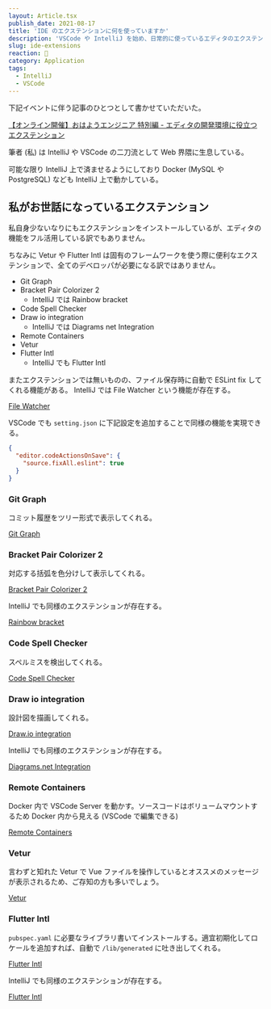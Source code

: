 ```yaml
---
layout: Article.tsx
publish_date: 2021-08-17
title: 'IDE のエクステンションに何を使っていますか'
description: 'VSCode や IntelliJ を始め、日常的に使っているエディタのエクステンション (拡張機能) 皆さまは何を使っていますか。'
slug: ide-extensions
reaction: 📐
category: Application
tags:
  - IntelliJ
  - VSCode
---
```


下記イベントに伴う記事のひとつとして書かせていただいた。

[【オンライン開催】おはようエンジニア 特別編 - エディタの開発環境に役立つエクステンション](https://connpass.com/event/220380/)

筆者 (私) は IntelliJ や VSCode の二刀流として Web 界隈に生息している。

可能な限り IntelliJ 上で済ませるようにしており Docker (MySQL や PostgreSQL)
なども IntelliJ 上で動かしている。

## 私がお世話になっているエクステンション

私自身少ないなりにもエクステンションをインストールしているが、エディタの機能をフル活用している訳でもありません。

ちなみに Vetur や Flutter Intl
は固有のフレームワークを使う際に便利なエクステンションで、全てのデベロッパが必要になる訳ではありません。

- Git Graph
- Bracket Pair Colorizer 2
  - IntelliJ では Rainbow bracket
- Code Spell Checker
- Draw io integration
  - IntelliJ では Diagrams net Integration
- Remote Containers
- Vetur
- Flutter Intl
  - IntelliJ でも Flutter Intl

またエクステンションでは無いものの、ファイル保存時に自動で ESLint fix
してくれる機能がある。 IntelliJ では File Watcher という機能が存在する。

[File Watcher](https://pleiades.io/help/idea/using-file-watchers.html)

VSCode でも `setting.json` に下記設定を追加することで同様の機能を実現できる。

```json
{
  "editor.codeActionsOnSave": {
    "source.fixAll.eslint": true
  }
}
```

### Git Graph

コミット履歴をツリー形式で表示してくれる。

[Git Graph](https://marketplace.visualstudio.com/items?itemName=mhutchie.git-graph)

### Bracket Pair Colorizer 2

対応する括弧を色分けして表示してくれる。

[Bracket Pair Colorizer 2](https://marketplace.visualstudio.com/items?itemName=CoenraadS.bracket-pair-colorizer-2)

IntelliJ でも同様のエクステンションが存在する。

[Rainbow bracket](https://plugins.jetbrains.com/plugin/10080-rainbow-brackets)

### Code Spell Checker

スペルミスを検出してくれる。

[Code Spell Checker](https://marketplace.visualstudio.com/items?itemName=streetsidesoftware.code-spell-checker)

### Draw io integration

設計図を描画してくれる。

[Draw.io integration](https://marketplace.visualstudio.com/items?itemName=hediet.vscode-drawio)

IntelliJ でも同様のエクステンションが存在する。

[Diagrams.net Integration](https://plugins.jetbrains.com/plugin/15635-diagrams-net-integration)

### Remote Containers

Docker 内で VSCode Server を動かす。ソースコードはボリュームマウントするため
Docker 内から見える (VSCode で編集できる)

[Remote Containers](https://code.visualstudio.com/docs/remote/containers)

### Vetur

言わずと知れた Vetur で Vue
ファイルを操作しているとオススメのメッセージが表示されるため、ご存知の方も多いでしょう。

[Vetur](https://marketplace.visualstudio.com/items?itemName=octref.vetur)

### Flutter Intl

`pubspec.yaml`
に必要なライブラリ書いてインストールする。適宜初期化してロケールを追加すれば、自動で
`/lib/generated` に吐き出してくれる。

[Flutter Intl](https://marketplace.visualstudio.com/items?itemName=localizely.flutter-intl)

IntelliJ でも同様のエクステンションが存在する。

[Flutter Intl](https://plugins.jetbrains.com/plugin/13666-flutter-intl)
